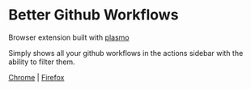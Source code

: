 # Better Github Workflows

Browser extension built with [plasmo](https://github.com/PlasmoHQ/plasmo)

Simply shows all your github workflows in the actions sidebar with the ability to filter them.

[Chrome](https://chromewebstore.google.com/detail/better-github-workflows/odooblclenbpcfecjpfbngmhceaalkfo?hl=de) | [Firefox](https://addons.mozilla.org/en-US/firefox/addon/better-github-workflows/)
